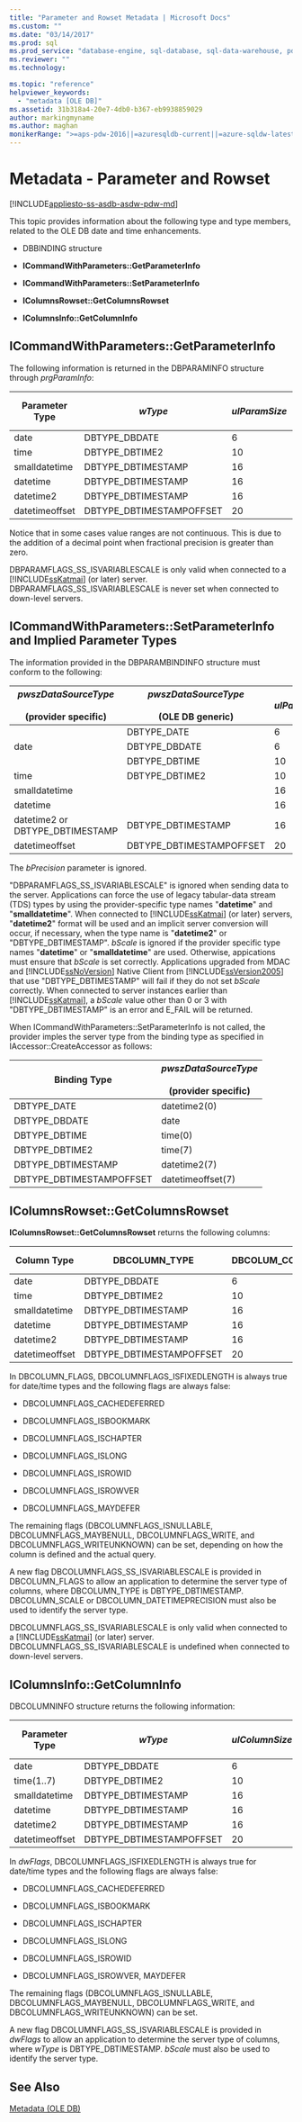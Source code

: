 ```yaml
---
title: "Parameter and Rowset Metadata | Microsoft Docs"
ms.custom: ""
ms.date: "03/14/2017"
ms.prod: sql
ms.prod_service: "database-engine, sql-database, sql-data-warehouse, pdw"
ms.reviewer: ""
ms.technology: 

ms.topic: "reference"
helpviewer_keywords: 
  - "metadata [OLE DB]"
ms.assetid: 31b318a4-20e7-4db0-b367-eb9938859029
author: markingmyname
ms.author: maghan
monikerRange: ">=aps-pdw-2016||=azuresqldb-current||=azure-sqldw-latest||>=sql-server-2016||=sqlallproducts-allversions||>=sql-server-linux-2017||=azuresqldb-mi-current"
---
```

# Metadata - Parameter and Rowset
[!INCLUDE[appliesto-ss-asdb-asdw-pdw-md](../../includes/appliesto-ss-asdb-asdw-pdw-md.md)]

  This topic provides information about the following type and type members, related to the OLE DB date and time enhancements.  
  
-   DBBINDING structure  
  
-   **ICommandWithParameters::GetParameterInfo**  
  
-   **ICommandWithParameters::SetParameterInfo**  
  
-   **IColumnsRowset::GetColumnsRowset**  
  
-   **IColumnsInfo::GetColumnInfo**  
  
## ICommandWithParameters::GetParameterInfo  
 The following information is returned in the DBPARAMINFO structure through *prgParamInfo*:  
  
|Parameter Type|*wType*|*ulParamSize*|*bPrecision*|*bScale*|*dwFlags*<br /><br /> DBPARAMFLAGS_SS_ISVARIABLESCALE|  
|--------------------|-------------|-------------------|------------------|--------------|-----------------------------------------------------|  
|date|DBTYPE_DBDATE|6|10|0|Clear|  
|time|DBTYPE_DBTIME2|10|8, 10..16|0..7|Set|  
|smalldatetime|DBTYPE_DBTIMESTAMP|16|16|0|Clear|  
|datetime|DBTYPE_DBTIMESTAMP|16|23|3|Clear|  
|datetime2|DBTYPE_DBTIMESTAMP|16|19,21..27|0..7|Set|  
|datetimeoffset|DBTYPE_DBTIMESTAMPOFFSET|20|26,28..34|0..7|Set|  
  
 Notice that in some cases value ranges are not continuous. This is due to the addition of a decimal point when fractional precision is greater than zero.  
  
 DBPARAMFLAGS_SS_ISVARIABLESCALE is only valid when connected to a [!INCLUDE[ssKatmai](../../includes/sskatmai-md.md)] (or later) server. DBPARAMFLAGS_SS_ISVARIABLESCALE is never set when connected to down-level servers.  
  
## ICommandWithParameters::SetParameterInfo and Implied Parameter Types  
 The information provided in the DBPARAMBINDINFO structure must conform to the following:  
  
|*pwszDataSourceType*<br /><br /> (provider specific)|*pwszDataSourceType*<br /><br /> (OLE DB generic)|*ulParamSize*|*bScale*|  
|----------------------------------------------------|-------------------------------------------------|-------------------|--------------|  
||DBTYPE_DATE|6|Ignored|  
|date|DBTYPE_DBDATE|6|Ignored|  
||DBTYPE_DBTIME|10|Ignored|  
|time|DBTYPE_DBTIME2|10|0..7|  
|smalldatetime||16|Ignored|  
|datetime||16|Ignored|  
|datetime2 or DBTYPE_DBTIMESTAMP|DBTYPE_DBTIMESTAMP|16|0..7|  
|datetimeoffset|DBTYPE_DBTIMESTAMPOFFSET|20|0..7|  
  
 The *bPrecision* parameter is ignored.  
  
 "DBPARAMFLAGS_SS_ISVARIABLESCALE" is ignored when sending data to the server. Applications can force the use of legacy tabular-data stream (TDS) types by using the provider-specific type names "**datetime**" and "**smalldatetime**". When connected to [!INCLUDE[ssKatmai](../../includes/sskatmai-md.md)] (or later) servers, "**datetime2**" format will be used and an implicit server conversion will occur, if necessary, when the type name is "**datetime2**" or "DBTYPE_DBTIMESTAMP". *bScale* is ignored if the provider specific type names "**datetime**" or "**smalldatetime**" are used. Otherwise, appications must ensure that *bScale* is set correctly. Applications upgraded from MDAC and [!INCLUDE[ssNoVersion](../../includes/ssnoversion-md.md)] Native Client from [!INCLUDE[ssVersion2005](../../includes/ssversion2005-md.md)] that use "DBTYPE_DBTIMESTAMP" will fail if they do not set *bScale* correctly. When connected to server instances earlier than [!INCLUDE[ssKatmai](../../includes/sskatmai-md.md)], a *bScale* value other than 0 or 3 with "DBTYPE_DBTIMESTAMP" is an error and E_FAIL will be returned.  
  
 When ICommandWithParameters::SetParameterInfo is not called, the provider imples the server type from the binding type as specified in IAccessor::CreateAccessor as follows:  
  
|Binding Type|*pwszDataSourceType*<br /><br /> (provider specific)|  
|------------------|----------------------------------------------------|  
|DBTYPE_DATE|datetime2(0)|  
|DBTYPE_DBDATE|date|  
|DBTYPE_DBTIME|time(0)|  
|DBTYPE_DBTIME2|time(7)|  
|DBTYPE_DBTIMESTAMP|datetime2(7)|  
|DBTYPE_DBTIMESTAMPOFFSET|datetimeoffset(7)|  
  
## IColumnsRowset::GetColumnsRowset  
 **IColumnsRowset::GetColumnsRowset** returns the following columns:  
  
|Column Type|DBCOLUMN_TYPE|DBCOLUM_COLUMNSIZE|DBCOLUMN_PRECISION|DBCOLUMN_SCALE, DBCOLUMN_DATETIMEPRECISION|DBCOLUMN_FLAGS, DBCOLUMNFLAGS_SS_ISVARIABLESCALE|  
|-----------------|--------------------|-------------------------|-------------------------|--------------------------------------------------|---------------------------------------------------------|  
|date|DBTYPE_DBDATE|6|10|0|Clear|  
|time|DBTYPE_DBTIME2|10|8, 10..16|0..7|Set|  
|smalldatetime|DBTYPE_DBTIMESTAMP|16|16|0|Clear|  
|datetime|DBTYPE_DBTIMESTAMP|16|23|3|Clear|  
|datetime2|DBTYPE_DBTIMESTAMP|16|19, 21..27|0..7|Set|  
|datetimeoffset|DBTYPE_DBTIMESTAMPOFFSET|20|26, 28..34|0..7|Set|  
  
 In DBCOLUMN_FLAGS, DBCOLUMNFLAGS_ISFIXEDLENGTH is always true for date/time types and the following flags are always false:  
  
-   DBCOLUMNFLAGS_CACHEDEFERRED  
  
-   DBCOLUMNFLAGS_ISBOOKMARK  
  
-   DBCOLUMNFLAGS_ISCHAPTER  
  
-   DBCOLUMNFLAGS_ISLONG  
  
-   DBCOLUMNFLAGS_ISROWID  
  
-   DBCOLUMNFLAGS_ISROWVER  
  
-   DBCOLUMNFLAGS_MAYDEFER  
  
 The remaining flags (DBCOLUMNFLAGS_ISNULLABLE, DBCOLUMNFLAGS_MAYBENULL, DBCOLUMNFLAGS_WRITE, and DBCOLUMNFLAGS_WRITEUNKNOWN) can be set, depending on how the column is defined and the actual query.  
  
 A new flag DBCOLUMNFLAGS_SS_ISVARIABLESCALE is provided in DBCOLUMN_FLAGS to allow an application to determine the server type of columns, where DBCOLUMN_TYPE is DBTYPE_DBTIMESTAMP. DBCOLUMN_SCALE or DBCOLUMN_DATETIMEPRECISION must also be used to identify the server type.  
  
 DBCOLUMNFLAGS_SS_ISVARIABLESCALE is only valid when connected to a [!INCLUDE[ssKatmai](../../includes/sskatmai-md.md)] (or later) server. DBCOLUMNFLAGS_SS_ISVARIABLESCALE is undefined when connected to down-level servers.  
  
## IColumnsInfo::GetColumnInfo  
 DBCOLUMNINFO structure returns the following information:  
  
|Parameter Type|*wType*|*ulColumnSize*|*bPrecision*|*bScale*|*dwFlags*<br /><br /> DBPARAMFLAGS_SS_ISVARIABLESCALE|  
|--------------------|-------------|--------------------|------------------|--------------|-----------------------------------------------------|  
|date|DBTYPE_DBDATE|6|10|0|Clear|  
|time(1..7)|DBTYPE_DBTIME2|10|8, 10..16|0..7|Set|  
|smalldatetime|DBTYPE_DBTIMESTAMP|16|16|0|Clear|  
|datetime|DBTYPE_DBTIMESTAMP|16|23|3|Clear|  
|datetime2|DBTYPE_DBTIMESTAMP|16|19, 21..27|0..7|Set|  
|datetimeoffset|DBTYPE_DBTIMESTAMPOFFSET|20|26, 28..34|0..7|Set|  
  
 In *dwFlags*, DBCOLUMNFLAGS_ISFIXEDLENGTH is always true for date/time types and the following flags are always false:  
  
-   DBCOLUMNFLAGS_CACHEDEFERRED  
  
-   DBCOLUMNFLAGS_ISBOOKMARK  
  
-   DBCOLUMNFLAGS_ISCHAPTER  
  
-   DBCOLUMNFLAGS_ISLONG  
  
-   DBCOLUMNFLAGS_ISROWID  
  
-   DBCOLUMNFLAGS_ISROWVER, MAYDEFER  
  
 The remaining flags (DBCOLUMNFLAGS_ISNULLABLE, DBCOLUMNFLAGS_MAYBENULL, DBCOLUMNFLAGS_WRITE, and DBCOLUMNFLAGS_WRITEUNKNOWN) can be set.  
  
 A new flag DBCOLUMNFLAGS_SS_ISVARIABLESCALE is provided in *dwFlags* to allow an application to determine the server type of columns, where *wType* is DBTYPE_DBTIMESTAMP. *bScale* must also be used to identify the server type.  
  
## See Also  
 [Metadata &#40;OLE DB&#41;](https://msdn.microsoft.com/library/605e3be5-aeea-4573-9847-b866ed3c8bff)  
  
  
